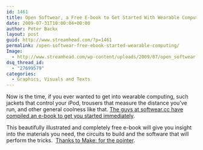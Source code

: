 ```yaml
---
id: 1461
title: Open Softwear, a Free E-book to Get Started With Wearable Computing
date: 2009-07-31T10:00:04+00:00
author: Peter Backx
layout: post
guid: http://www.streamhead.com/?p=1461
permalink: /open-softwear-free-ebook-started-wearable-computing/
Image:
  - http://www.streamhead.com/wp-content/uploads/2009/07/open_softwear.png
dsq_thread_id:
  - "27699579"
categories:
  - Graphics, Visuals and Texts
---
```

Now is the time, if you ever wanted to get into wearable computing, such jackets that control your iPod, trousers that measure the distance you&#8217;ve run, and other general coolness like that. <a title="Download the book - softwear" href="http://softwear.cc/book/?p=1" target="_blank">The guys at softwear.cc have compiled an e-book to get you started immediately</a>.

This beautifully illustrated and completely free e-book will give you insight into the materials you need, the circuits to build and the software that will perform the tricks.  <a title="Make: Online : Open Softwear e-book released" href="http://blog.makezine.com/archive/2009/07/open_softwear_e-book_released.html?CMP=OTC-0D6B48984890" target="_blank">Thanks to Make: for the pointer</a>.

<!-- AddThis Advanced Settings generic via filter on the_content -->

<!-- AddThis Share Buttons generic via filter on the_content -->